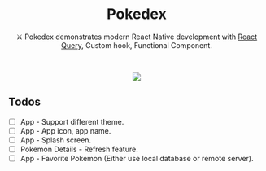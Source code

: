<h1 align="center">Pokedex</h1>
<p align="center">  
⚔️ Pokedex demonstrates modern React Native development with  <a href="https://github.com/tanstack/query">React Query</a>, Custom hook, Functional Component.
</p>
</br>
<p align="center">
<img src="./previews/app_screenshots.png"/>
</p>

## Todos

- [ ] App - Support different theme.
- [ ] App - App icon, app name.
- [ ] App - Splash screen.
- [ ] Pokemon Details - Refresh feature.
- [ ] App - Favorite Pokemon (Either use local database or remote server).
